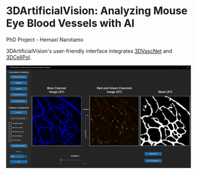 # 3DArtificialVision: Analyzing Mouse Eye Blood Vessels with AI
PhD Project - Hemaxi Narotamo

3DArtificialVision's user-friendly interface integrates [3DVascNet](https://github.com/HemaxiN/3DVascNet) and [3DCellPol](https://github.com/HemaxiN/3DCellPol).

![](https://github.com/HemaxiN/3DArtificialVision/blob/main/images/artificialvision.JPG)
